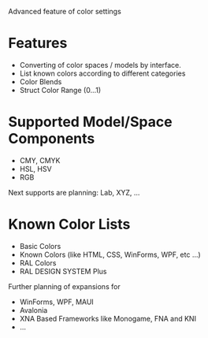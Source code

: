 Advanced feature of color settings

# Features
- Converting of color spaces / models by interface.
- List known colors according to different categories
- Color Blends
- Struct Color Range (0...1)


# Supported Model/Space Components
- CMY, CMYK
- HSL, HSV
- RGB

Next supports are planning: Lab, XYZ, ...

  
# Known Color Lists
- Basic Colors
- Known Colors (like HTML, CSS, WinForms, WPF, etc ...)
- RAL Colors
- RAL DESIGN SYSTEM Plus


Further planning of expansions for
- WinForms, WPF, MAUI
- Avalonia
- XNA Based Frameworks like Monogame, FNA and KNI
- ...

